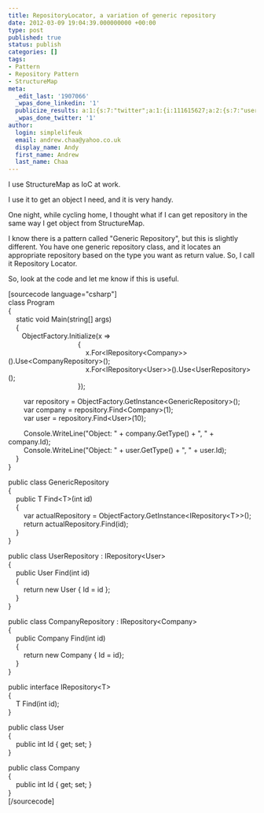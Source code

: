 ```yaml
---
title: RepositoryLocator, a variation of generic repository
date: 2012-03-09 19:04:39.000000000 +00:00
type: post
published: true
status: publish
categories: []
tags:
- Pattern
- Repository Pattern
- StructureMap
meta:
  _edit_last: '1907066'
  _wpas_done_linkedin: '1'
  publicize_results: a:1:{s:7:"twitter";a:1:{i:111615627;a:2:{s:7:"user_id";s:10:"andrewchaa";s:7:"post_id";s:18:"178194610873577472";}}}
  _wpas_done_twitter: '1'
author:
  login: simplelifeuk
  email: andrew.chaa@yahoo.co.uk
  display_name: Andy
  first_name: Andrew
  last_name: Chaa
---
```

<p>I use StructureMap as IoC at work.</p>
<p>I use it to get an object I need, and it is very handy.</p>
<p>One night, while cycling home, I thought what if I can get repository in the same way I get object from StructureMap.</p>
<p>I know there is a pattern called "Generic Repository", but this is slightly different. You have one generic repository class, and it locates an appropriate repository based on the type you want as return value. So, I call it Repository Locator.</p>
<p>So, look at the code and let me know if this is useful.</p>
<p>[sourcecode language="csharp"]<br />
class Program<br />
{<br />
    static void Main(string[] args)<br />
    {<br />
       ObjectFactory.Initialize(x =&gt;<br />
                                    {<br />
                                        x.For&lt;IRepository&lt;Company&gt;&gt;().Use&lt;CompanyRepository&gt;();<br />
                                        x.For&lt;IRepository&lt;User&gt;&gt;().Use&lt;UserRepository&gt;();<br />
                                    });</p>
<p>        var repository = ObjectFactory.GetInstance&lt;GenericRepository&gt;();<br />
        var company = repository.Find&lt;Company&gt;(1);<br />
        var user = repository.Find&lt;User&gt;(10);</p>
<p>        Console.WriteLine(&quot;Object: &quot; + company.GetType() + &quot;, &quot; + company.Id);<br />
        Console.WriteLine(&quot;Object: &quot; + user.GetType() + &quot;, &quot; + user.Id);<br />
    }<br />
}</p>
<p>public class GenericRepository<br />
{<br />
    public T Find&lt;T&gt;(int id)<br />
    {<br />
        var actualRepository = ObjectFactory.GetInstance&lt;IRepository&lt;T&gt;&gt;();<br />
        return actualRepository.Find(id);<br />
    }<br />
}</p>
<p>public class UserRepository : IRepository&lt;User&gt;<br />
{<br />
    public User Find(int id)<br />
    {<br />
        return new User { Id = id };<br />
    }<br />
}</p>
<p>public class CompanyRepository : IRepository&lt;Company&gt;<br />
{<br />
    public Company Find(int id)<br />
    {<br />
        return new Company { Id = id};<br />
    }<br />
}</p>
<p>public interface IRepository&lt;T&gt;<br />
{<br />
    T Find(int id);<br />
}</p>
<p>public class User<br />
{<br />
    public int Id { get; set; }<br />
}</p>
<p>public class Company<br />
{<br />
    public int Id { get; set; }<br />
}<br />
[/sourcecode]</p>
